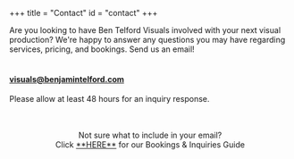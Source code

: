 +++
title = "Contact"
id = "contact"
+++

Are you looking to have Ben Telford Visuals involved with your next visual production? We're happy to answer any questions you may have regarding services, pricing, and bookings. Send us an email!
<br>
<br>
####  visuals@benjamintelford.com
Please allow at least 48 hours for an inquiry response.
<br>
<br>
<br>
<p align="center">Not sure what to include in your email?
<br>
Click <a href="http://www.google.com">**HERE**</a> for our Bookings & Inquiries Guide</p>

